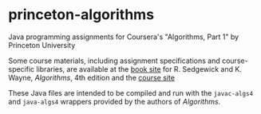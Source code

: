 # princeton-algorithms
Java programming assignments for Coursera's "Algorithms, Part 1" by Princeton University

Some course materials, including assignment specifications and course-specific libraries, are available at the [book site](https://algs4.cs.princeton.edu/home/) for R. Sedgewick and K. Wayne, *Algorithms*, 4th edition and the [course site](http://www.cs.princeton.edu/courses/archive/spring16/cos226/assignments.php)

These Java files are intended to be compiled and run with the `javac-algs4` and `java-algs4` wrappers provided by the authors of *Algorithms*.
